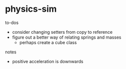 # physics-sim

to-dos
- consider changing setters from copy to reference
- figure out a better way of relating springs and masses
    - perhaps create a cube class

notes
- positive acceleration is downwards
